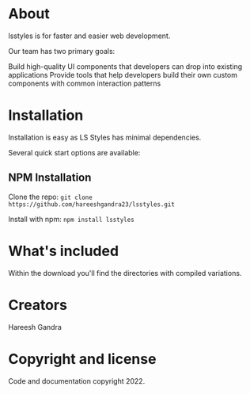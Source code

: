 # About

lsstyles is for faster and easier web development.

Our team has two primary goals:

Build high-quality UI components that developers can drop into existing applications
Provide tools that help developers build their own custom components with common interaction patterns

# Installation

Installation is easy as LS Styles has minimal dependencies.

Several quick start options are available:

## NPM Installation
Clone the repo: `git clone https://github.com/hareeshgandra23/lsstyles.git`

Install with npm: `npm install lsstyles`

# What's included

Within the download you'll find the directories with compiled variations.

# Creators
Hareesh Gandra

# Copyright and license

Code and documentation copyright 2022.